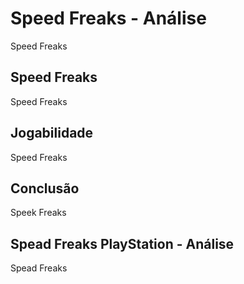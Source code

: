 ---
---

# Speed Freaks - Análise

Speed Freaks

## Speed Freaks

Speed Freaks

## Jogabilidade

Speed Freaks

## Conclusão

Speek Freaks

## Spead Freaks PlayStation - Análise

Spead Freaks
